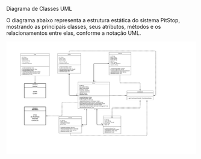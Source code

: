  Diagrama de Classes UML

O diagrama abaixo representa a estrutura estática do sistema PitStop, mostrando as principais classes, seus atributos, métodos e os relacionamentos entre elas, conforme a notação UML.

![Diagrama de Classes do Sistema PitStop](./assets/classeUML.png)